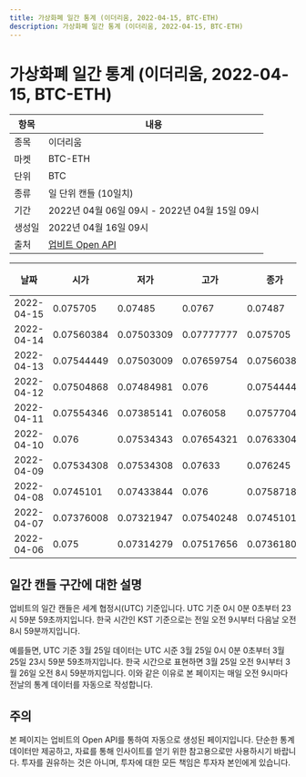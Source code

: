 ```yaml
---
title: 가상화폐 일간 통계 (이더리움, 2022-04-15, BTC-ETH)
description: 가상화폐 일간 통계 (이더리움, 2022-04-15, BTC-ETH)
---
```



가상화폐 일간 통계 (이더리움, 2022-04-15, BTC-ETH)
===

|항목|내용|
|--|--|
|종목|이더리움|
|마켓|BTC-ETH|
|단위|BTC|
|종류|일 단위 캔들 (10일치)|
|기간|2022년 04월 06일 09시 - 2022년 04월 15일 09시|
|생성일|2022년 04월 16일 09시|
|출처|[업비트 Open API](https://docs.upbit.com)|


|날짜|시가|저가|고가|종가|비고|
|--|--|--|--|--|--|
|2022-04-15|0.075705|0.07485|0.0767|0.07487|    |
|2022-04-14|0.07560384|0.07503309|0.07777777|0.075705|    |
|2022-04-13|0.07544449|0.07503009|0.07659754|0.07560383|    |
|2022-04-12|0.07504868|0.07484981|0.076|0.07544449|    |
|2022-04-11|0.07554346|0.07385141|0.076058|0.07577046|    |
|2022-04-10|0.076|0.07534343|0.07654321|0.07633044|    |
|2022-04-09|0.07534308|0.07534308|0.07633|0.076245|    |
|2022-04-08|0.0745101|0.07433844|0.076|0.07587189|    |
|2022-04-07|0.07376008|0.07321947|0.07540248|0.07451011|    |
|2022-04-06|0.075|0.07314279|0.07517656|0.07361807|    |


일간 캔들 구간에 대한 설명
---


업비트의 일간 캔들은 세계 협정시(UTC) 기준입니다. 
UTC 기준 0시 0분 0초부터 23시 59분 59초까지입니다. 
한국 시간인 KST 기준으로는 전일 오전 9시부터 다음날 오전 8시 59분까지입니다. 


예를들면, UTC 기준 3월 25일 데이터는 UTC 시준 3월 25일 0시 0분 0초부터 3월 25일 23시 59분 59초까지입니다. 
한국 시간으로 표현하면 3월 25일 오전 9시부터 3월 26일 오전 8시 59분까지입니다. 
이와 같은 이유로 본 페이지는 매일 오전 9시마다 전날의 통계 데이터를 자동으로 작성합니다. 


주의
---


본 페이지는 업비트의 Open API를 통하여 자동으로 생성된 페이지입니다. 
단순한 통계 데이터만 제공하고, 자료를 통해 인사이트를 얻기 위한 참고용으로만 사용하시기 바랍니다. 
투자를 권유하는 것은 아니며, 투자에 대한 모든 책임은 투자자 본인에게 있습니다. 
